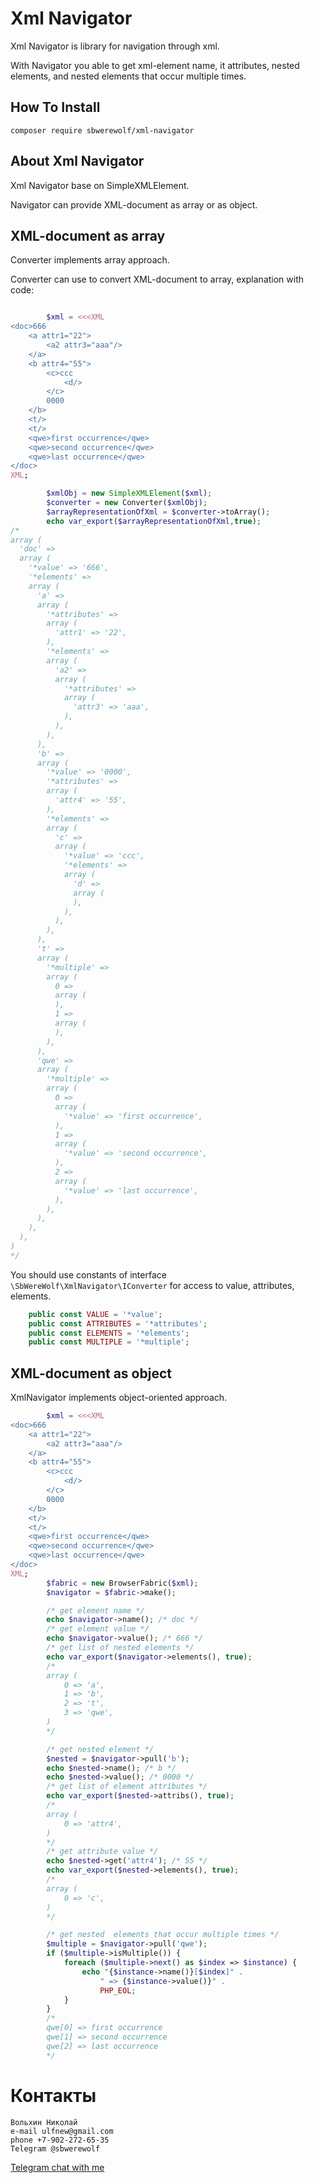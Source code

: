 # Xml Navigator

Xml Navigator is library for navigation through xml.

With Navigator you able to get xml-element name, it attributes, nested
elements, and nested elements that occur multiple times.

## How To Install

`composer require sbwerewolf/xml-navigator`

## About Xml Navigator

Xml Navigator base on SimpleXMLElement.

Navigator can provide XML-document as array or as object.

## XML-document as array

Converter implements array approach.

Converter can use to convert XML-document to array, explanation with
code:
```php

        $xml = <<<XML
<doc>666
    <a attr1="22">
        <a2 attr3="aaa"/>
    </a>
    <b attr4="55">
        <c>ccc
            <d/>
        </c>
        0000
    </b>
    <t/>
    <t/>
    <qwe>first occurrence</qwe>
    <qwe>second occurrence</qwe>
    <qwe>last occurrence</qwe>
</doc>
XML;

        $xmlObj = new SimpleXMLElement($xml);
        $converter = new Converter($xmlObj);
        $arrayRepresentationOfXml = $converter->toArray();
        echo var_export($arrayRepresentationOfXml,true);
/*
array (
  'doc' =>
  array (
    '*value' => '666',
    '*elements' =>
    array (
      'a' =>
      array (
        '*attributes' =>
        array (
          'attr1' => '22',
        ),
        '*elements' =>
        array (
          'a2' =>
          array (
            '*attributes' =>
            array (
              'attr3' => 'aaa',
            ),
          ),
        ),
      ),
      'b' =>
      array (
        '*value' => '0000',
        '*attributes' =>
        array (
          'attr4' => '55',
        ),
        '*elements' =>
        array (
          'c' =>
          array (
            '*value' => 'ccc',
            '*elements' =>
            array (
              'd' =>
              array (
              ),
            ),
          ),
        ),
      ),
      't' =>
      array (
        '*multiple' =>
        array (
          0 =>
          array (
          ),
          1 =>
          array (
          ),
        ),
      ),
      'qwe' =>
      array (
        '*multiple' =>
        array (
          0 =>
          array (
            '*value' => 'first occurrence',
          ),
          1 =>
          array (
            '*value' => 'second occurrence',
          ),
          2 =>
          array (
            '*value' => 'last occurrence',
          ),
        ),
      ),
    ),
  ),
)
*/
```
You should use constants of interface
`\SbWereWolf\XmlNavigator\IConverter` for access to value, attributes,
elements.
```php
    public const VALUE = '*value';
    public const ATTRIBUTES = '*attributes';
    public const ELEMENTS = '*elements';
    public const MULTIPLE = '*multiple';
```

## XML-document as object

XmlNavigator implements object-oriented approach.

```php
        $xml = <<<XML
<doc>666
    <a attr1="22">
        <a2 attr3="aaa"/>
    </a>
    <b attr4="55">
        <c>ccc
            <d/>
        </c>
        0000
    </b>
    <t/>
    <t/>
    <qwe>first occurrence</qwe>
    <qwe>second occurrence</qwe>
    <qwe>last occurrence</qwe>
</doc>
XML;
        $fabric = new BrowserFabric($xml);
        $navigator = $fabric->make();

        /* get element name */
        echo $navigator->name(); /* doc */
        /* get element value */
        echo $navigator->value(); /* 666 */
        /* get list of nested elements */
        echo var_export($navigator->elements(), true);
        /*
        array (
            0 => 'a',
            1 => 'b',
            2 => 't',
            3 => 'qwe',
        )
        */

        /* get nested element */
        $nested = $navigator->pull('b');
        echo $nested->name(); /* b */
        echo $nested->value(); /* 0000 */
        /* get list of element attributes */
        echo var_export($nested->attribs(), true);
        /*
        array (
            0 => 'attr4',
        )
        */
        /* get attribute value */
        echo $nested->get('attr4'); /* 55 */
        echo var_export($nested->elements(), true);
        /*
        array (
            0 => 'c',
        )
        */

        /* get nested  elements that occur multiple times */
        $multiple = $navigator->pull('qwe');
        if ($multiple->isMultiple()) {
            foreach ($multiple->next() as $index => $instance) {
                echo "{$instance->name()}[$index]" .
                    " => {$instance->value()}" .
                    PHP_EOL;
            }
        }
        /*
        qwe[0] => first occurrence
        qwe[1] => second occurrence
        qwe[2] => last occurrence
        */
```

# Контакты

```
Вольхин Николай
e-mail ulfnew@gmail.com
phone +7-902-272-65-35
Telegram @sbwerewolf
```

[Telegram chat with me](https://t.me/SbWereWolf) 